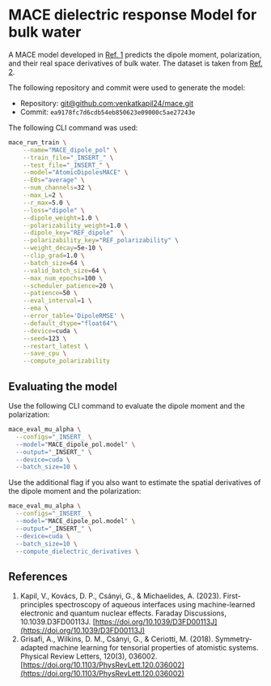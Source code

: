 # MACE dielectric response Model for bulk water

A MACE model developed in [Ref. 1](#1) predicts the dipole moment, polarization, and their real space derivatives of bulk water. The dataset is taken from [Ref. 2](#2).

The following repository and commit were used to generate the model:
- Repository: [git@github.com:venkatkapil24/mace.git](git@github.com:venkatkapil24/mace.git)
- Commit: `ea9178fc7d6cdb54eb850623e09000c5ae27243e`

The following CLI command was used:

```sh
mace_run_train \
    --name="MACE_dipole_pol" \
    --train_file="_INSERT_" \
    --test_file="_INSERT_" \
    --model="AtomicDipolesMACE" \
    --E0s="average" \
    --num_channels=32 \
    --max_L=2 \
    --r_max=5.0 \
    --loss="dipole" \
    --dipole_weight=1.0 \
    --polarizability_weight=1.0 \
    --dipole_key="REF_dipole"  \
    --polarizability_key="REF_polarizability" \
    --weight_decay=5e-10 \
    --clip_grad=1.0 \
    --batch_size=64 \
    --valid_batch_size=64 \
    --max_num_epochs=100 \
    --scheduler_patience=20 \
    --patience=50 \
    --eval_interval=1 \
    --ema \
    --error_table='DipoleRMSE' \
    --default_dtype="float64"\
    --device=cuda \
    --seed=123 \
    --restart_latest \
    --save_cpu \
    --compute_polarizability
```
## Evaluating the model 

Use the following CLI command to evaluate the dipole moment and the polarization:

```sh
mace_eval_mu_alpha \
  --configs="_INSERT_ \
  --model="MACE_dipole_pol.model" \
  --output="_INSERT_" \
  --device=cuda \
  --batch_size=10 \
```

Use the additional flag if you also want to estimate the spatial derivatives of the dipole moment and the polarization:

```sh
mace_eval_mu_alpha \
  --configs="_INSERT_ \
  --model="MACE_dipole_pol.model" \
  --output="_INSERT_" \
  --device=cuda \
  --batch_size=10 \
  --compute_dielectric_derivatives \
```

## References

1. Kapil, V., Kovács, D. P., Csányi, G., & Michaelides, A. (2023). First-principles spectroscopy of aqueous interfaces using machine-learned electronic and quantum nuclear effects. Faraday Discussions, 10.1039.D3FD00113J. [https://doi.org/10.1039/D3FD00113J](https://doi.org/10.1039/D3FD00113J)
2. Grisafi, A., Wilkins, D. M., Csányi, G., & Ceriotti, M. (2018). Symmetry-adapted machine learning for tensorial properties of atomistic systems. Physical Review Letters, 120(3), 036002. [https://doi.org/10.1103/PhysRevLett.120.036002](https://doi.org/10.1103/PhysRevLett.120.036002)
